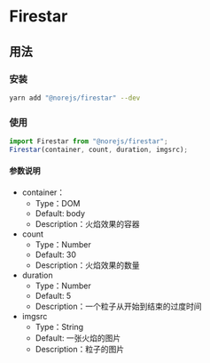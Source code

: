 # Firestar

## 用法

### 安装
```bash
yarn add "@norejs/firestar" --dev
```

### 使用
```javascript
import Firestar from "@norejs/firestar";
Firestar(container, count, duration, imgsrc);
```
#### 参数说明
* container：
    * Type：DOM
    * Default: body
    * Description：火焰效果的容器
* count
    * Type：Number
    * Default: 30
    * Description：火焰效果的数量
* duration
    * Type：Number
    * Default: 5
    * Description：一个粒子从开始到结束的过度时间
* imgsrc
    * Type：String
    * Default: 一张火焰的图片
    * Description：粒子的图片






